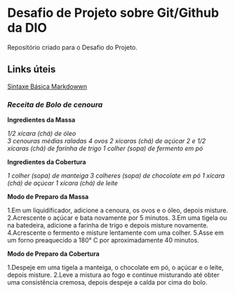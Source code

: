 # Desafio de Projeto sobre Git/Github da DIO
Repositório criado para o Desafio do Projeto.

## Links úteis
[Sintaxe Básica Markdowwn](https://www.markdownguide.org/basic-syntax/)

### *Receita de Bolo de cenoura*

**Ingredientes da Massa**

*1/2 xícara (chá) de óleo*<br>
*3 cenouras médias raladas*
*4 ovos*
*2 xícaras (chá) de açúcar*
*2 e 1/2 xícaras (chá) de farinha de trigo*
*1 colher (sopa) de fermento em pó*

**Ingredientes da Cobertura**

*1 colher (sopa) de manteiga*
*3 colheres (sopa) de chocolate em pó*
*1 xícara (chá) de açúcar*
*1 xícara (chá) de leite*

**Modo de Preparo da Massa**

1.Em um liquidificador, adicione a cenoura, os ovos e o óleo, depois misture.
2.Acrescente o açúcar e bata novamente por 5 minutos.
3.Em uma tigela ou na batedeira, adicione a farinha de trigo e depois misture novamente.
4.Acrescente o fermento e misture lentamente com uma colher.
5.Asse em um forno preaquecido a 180° C por aproximadamente 40 minutos.

**Modo de Preparo da Cobertura**

1.Despeje em uma tigela a manteiga, o chocolate em pó, o açúcar e o leite, depois misture.
2.Leve a mistura ao fogo e continue misturando até obter uma consistência cremosa, depois despeje a calda por cima do bolo.

